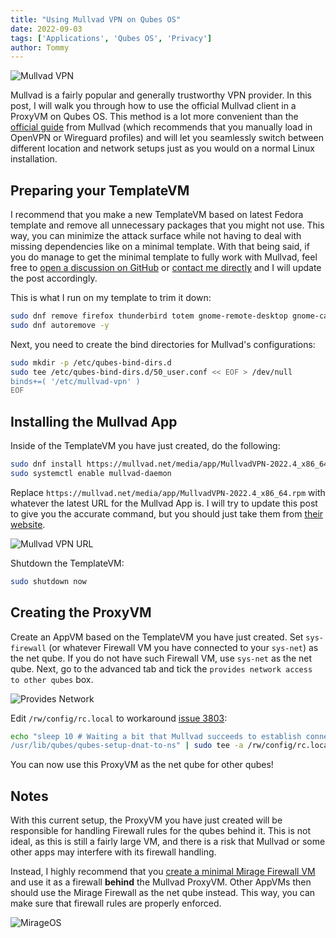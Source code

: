 ```yaml
---
title: "Using Mullvad VPN on Qubes OS"
date: 2022-09-03
tags: ['Applications', 'Qubes OS', 'Privacy']
author: Tommy
---
```


![Mullvad VPN](/images/mullvad-vpn-1.png)

Mullvad is a fairly popular and generally trustworthy VPN provider. In this post, I will walk you through how to use the official Mullvad client in a ProxyVM on Qubes OS. This method is a lot more convenient than the [official guide](https://mullvad.net/en/help/qubes-os-4-and-mullvad-vpn/) from Mullvad (which recommends that you manually load in OpenVPN or Wireguard profiles) and will let you seamlessly switch between different location and network setups just as you would on a normal Linux installation.

## Preparing your TemplateVM

I recommend that you make a new TemplateVM based on latest Fedora template and remove all unnecessary packages that you might not use. This way, you can minimize the attack surface while not having to deal with missing dependencies like on a minimal template. With that being said, if you do manage to get the minimal template to fully work with Mullvad, feel free to [open a discussion on GitHub](https://github.com/orgs/PrivSec-dev/discussions) or [contact me directly](https://tommytran.io/contact) and I will update the post accordingly.

This is what I run on my template to trim it down:
```bash
sudo dnf remove firefox thunderbird totem gnome-remote-desktop gnome-calendar gnome-disk-utility gnome-calculator gnome-connections gnome-weather gnome-contacts gnome-clocks gnome-maps gnome-screenshot gnome-logs gnome-characters gnome-font-viewer gnome-color-manager simple-scan keepassxc cheese baobab yelp evince* httpd mozilla* cups rygel -y
sudo dnf autoremove -y
```

Next, you need to create the bind directories for Mullvad's configurations:

```bash
sudo mkdir -p /etc/qubes-bind-dirs.d
sudo tee /etc/qubes-bind-dirs.d/50_user.conf << EOF > /dev/null
binds+=( '/etc/mullvad-vpn' )
EOF
```

## Installing the Mullvad App

Inside of the TemplateVM you have just created, do the following:

```bash
sudo dnf install https://mullvad.net/media/app/MullvadVPN-2022.4_x86_64.rpm
sudo systemctl enable mullvad-daemon
```

Replace `https://mullvad.net/media/app/MullvadVPN-2022.4_x86_64.rpm` with whatever the latest URL for the Mullvad App is. I will try to update this post to give you the accurate command, but you should just take them from [their website](https://mullvad.net/en/download/linux/).

![Mullvad VPN URL](/images/mullvad-vpn-2.png)

Shutdown the TemplateVM:

```bash
sudo shutdown now
```

## Creating the ProxyVM

Create an AppVM based on the TemplateVM you have just created. Set `sys-firewall` (or whatever Firewall VM you have connected to your `sys-net`) as the net qube. If you do not have such Firewall VM, use `sys-net` as the net qube. Next, go to the advanced tab and tick the `provides network access to other qubes` box.

![Provides Network](/images/provides-network.png)

Edit `/rw/config/rc.local` to workaround [issue 3803](https://github.com/mullvad/mullvadvpn-app/issues/3803):

```bash
echo "sleep 10 # Waiting a bit that Mullvad succeeds to establish connection
/usr/lib/qubes/qubes-setup-dnat-to-ns" | sudo tee -a /rw/config/rc.local
```

You can now use this ProxyVM as the net qube for other qubes!

## Notes

With this current setup, the ProxyVM you have just created will be responsible for handling Firewall rules for the qubes behind it. This is not ideal, as this is still a fairly large VM, and there is a risk that Mullvad or some other apps may interfere with its firewall handling.

Instead, I highly recommend that you [create a minimal Mirage Firewall VM](/os/firewalling-with-mirageos-on-qubes-os/) and use it as a firewall **behind** the Mullvad ProxyVM. Other AppVMs then should use the Mirage Firewall as the net qube instead. This way, you can make sure that firewall rules are properly enforced.

![MirageOS](/images/mirageos.png)